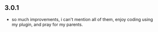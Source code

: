 ## 3.0.1

* so much improvements, i can't mention all of them, enjoy coding using my plugin, and pray for my parents.
